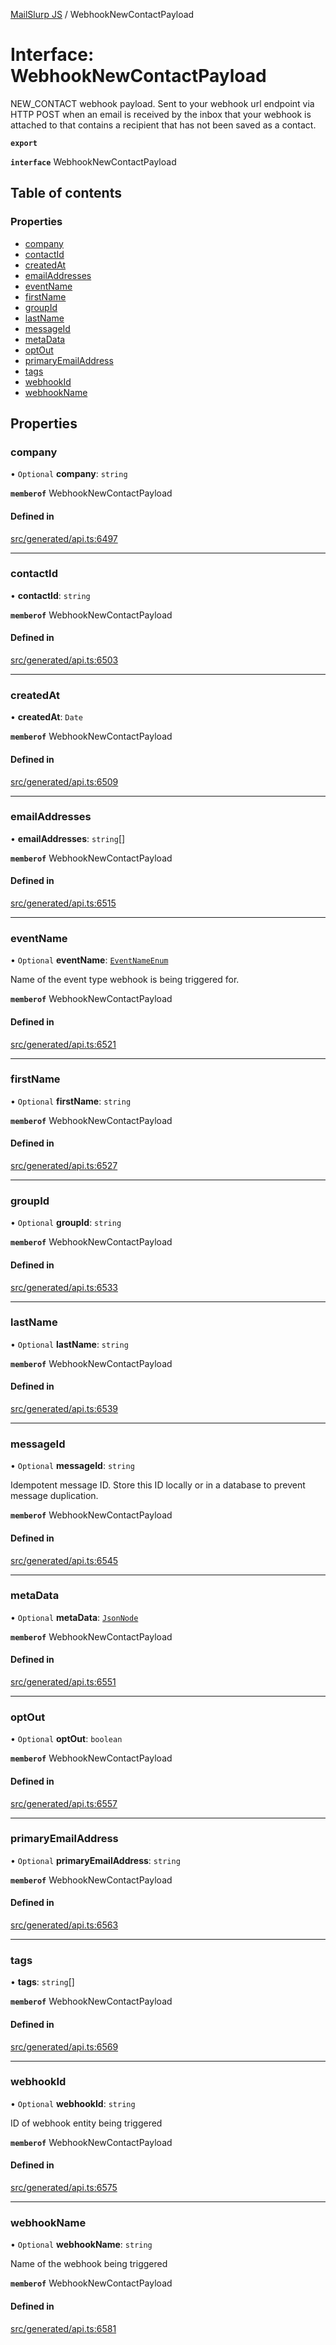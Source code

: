 [MailSlurp JS](../README.md) / WebhookNewContactPayload

# Interface: WebhookNewContactPayload

NEW_CONTACT webhook payload. Sent to your webhook url endpoint via HTTP POST when an email is received by the inbox that your webhook is attached to that contains a recipient that has not been saved as a contact.

**`export`**

**`interface`** WebhookNewContactPayload

## Table of contents

### Properties

- [company](WebhookNewContactPayload.md#company)
- [contactId](WebhookNewContactPayload.md#contactid)
- [createdAt](WebhookNewContactPayload.md#createdat)
- [emailAddresses](WebhookNewContactPayload.md#emailaddresses)
- [eventName](WebhookNewContactPayload.md#eventname)
- [firstName](WebhookNewContactPayload.md#firstname)
- [groupId](WebhookNewContactPayload.md#groupid)
- [lastName](WebhookNewContactPayload.md#lastname)
- [messageId](WebhookNewContactPayload.md#messageid)
- [metaData](WebhookNewContactPayload.md#metadata)
- [optOut](WebhookNewContactPayload.md#optout)
- [primaryEmailAddress](WebhookNewContactPayload.md#primaryemailaddress)
- [tags](WebhookNewContactPayload.md#tags)
- [webhookId](WebhookNewContactPayload.md#webhookid)
- [webhookName](WebhookNewContactPayload.md#webhookname)

## Properties

### company

• `Optional` **company**: `string`

**`memberof`** WebhookNewContactPayload

#### Defined in

[src/generated/api.ts:6497](https://github.com/mailslurp/mailslurp-client/blob/1460b4d/src/generated/api.ts#L6497)

___

### contactId

• **contactId**: `string`

**`memberof`** WebhookNewContactPayload

#### Defined in

[src/generated/api.ts:6503](https://github.com/mailslurp/mailslurp-client/blob/1460b4d/src/generated/api.ts#L6503)

___

### createdAt

• **createdAt**: `Date`

**`memberof`** WebhookNewContactPayload

#### Defined in

[src/generated/api.ts:6509](https://github.com/mailslurp/mailslurp-client/blob/1460b4d/src/generated/api.ts#L6509)

___

### emailAddresses

• **emailAddresses**: `string`[]

**`memberof`** WebhookNewContactPayload

#### Defined in

[src/generated/api.ts:6515](https://github.com/mailslurp/mailslurp-client/blob/1460b4d/src/generated/api.ts#L6515)

___

### eventName

• `Optional` **eventName**: [`EventNameEnum`](../enums/WebhookNewContactPayload.EventNameEnum.md)

Name of the event type webhook is being triggered for.

**`memberof`** WebhookNewContactPayload

#### Defined in

[src/generated/api.ts:6521](https://github.com/mailslurp/mailslurp-client/blob/1460b4d/src/generated/api.ts#L6521)

___

### firstName

• `Optional` **firstName**: `string`

**`memberof`** WebhookNewContactPayload

#### Defined in

[src/generated/api.ts:6527](https://github.com/mailslurp/mailslurp-client/blob/1460b4d/src/generated/api.ts#L6527)

___

### groupId

• `Optional` **groupId**: `string`

**`memberof`** WebhookNewContactPayload

#### Defined in

[src/generated/api.ts:6533](https://github.com/mailslurp/mailslurp-client/blob/1460b4d/src/generated/api.ts#L6533)

___

### lastName

• `Optional` **lastName**: `string`

**`memberof`** WebhookNewContactPayload

#### Defined in

[src/generated/api.ts:6539](https://github.com/mailslurp/mailslurp-client/blob/1460b4d/src/generated/api.ts#L6539)

___

### messageId

• `Optional` **messageId**: `string`

Idempotent message ID. Store this ID locally or in a database to prevent message duplication.

**`memberof`** WebhookNewContactPayload

#### Defined in

[src/generated/api.ts:6545](https://github.com/mailslurp/mailslurp-client/blob/1460b4d/src/generated/api.ts#L6545)

___

### metaData

• `Optional` **metaData**: [`JsonNode`](JsonNode.md)

**`memberof`** WebhookNewContactPayload

#### Defined in

[src/generated/api.ts:6551](https://github.com/mailslurp/mailslurp-client/blob/1460b4d/src/generated/api.ts#L6551)

___

### optOut

• `Optional` **optOut**: `boolean`

**`memberof`** WebhookNewContactPayload

#### Defined in

[src/generated/api.ts:6557](https://github.com/mailslurp/mailslurp-client/blob/1460b4d/src/generated/api.ts#L6557)

___

### primaryEmailAddress

• `Optional` **primaryEmailAddress**: `string`

**`memberof`** WebhookNewContactPayload

#### Defined in

[src/generated/api.ts:6563](https://github.com/mailslurp/mailslurp-client/blob/1460b4d/src/generated/api.ts#L6563)

___

### tags

• **tags**: `string`[]

**`memberof`** WebhookNewContactPayload

#### Defined in

[src/generated/api.ts:6569](https://github.com/mailslurp/mailslurp-client/blob/1460b4d/src/generated/api.ts#L6569)

___

### webhookId

• `Optional` **webhookId**: `string`

ID of webhook entity being triggered

**`memberof`** WebhookNewContactPayload

#### Defined in

[src/generated/api.ts:6575](https://github.com/mailslurp/mailslurp-client/blob/1460b4d/src/generated/api.ts#L6575)

___

### webhookName

• `Optional` **webhookName**: `string`

Name of the webhook being triggered

**`memberof`** WebhookNewContactPayload

#### Defined in

[src/generated/api.ts:6581](https://github.com/mailslurp/mailslurp-client/blob/1460b4d/src/generated/api.ts#L6581)
